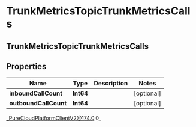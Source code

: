 # TrunkMetricsTopicTrunkMetricsCalls

## TrunkMetricsTopicTrunkMetricsCalls

## Properties

|Name | Type | Description | Notes|
|------------ | ------------- | ------------- | -------------|
| **inboundCallCount** | **Int64** |  | [optional] |
| **outboundCallCount** | **Int64** |  | [optional] |



_PureCloudPlatformClientV2@174.0.0_
